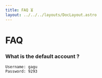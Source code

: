 ```yaml
---
title: FAQ ⏳
layout: ../../../layouts/DocLayout.astro
---
```


# FAQ

### What is the default account ?

```
Username: gagu
Password: 9293
```
